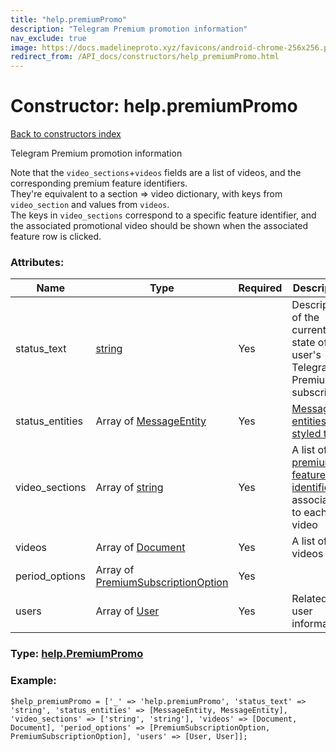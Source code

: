 ```yaml
---
title: "help.premiumPromo"
description: "Telegram Premium promotion information"
nav_exclude: true
image: https://docs.madelineproto.xyz/favicons/android-chrome-256x256.png
redirect_from: /API_docs/constructors/help_premiumPromo.html
---
```

# Constructor: help.premiumPromo  
[Back to constructors index](/API_docs/constructors/index.html)



Telegram Premium promotion information

Note that the `video_sections`+`videos` fields are a list of videos, and the corresponding premium feature identifiers.  
They're equivalent to a section =&gt; video dictionary, with keys from `video_section` and values from `videos`.  
The keys in `video_sections` correspond to a specific feature identifier, and the associated promotional video should be shown when the associated feature row is clicked.

### Attributes:

| Name     |    Type       | Required | Description |
|----------|---------------|----------|-------------|
|status\_text|[string](/API_docs/types/string.html) | Yes|Description of the current state of the user's Telegram Premium subscription|
|status\_entities|Array of [MessageEntity](/API_docs/types/MessageEntity.html) | Yes|[Message entities for styled text](https://core.telegram.org/api/entities)|
|video\_sections|Array of [string](/API_docs/types/string.html) | Yes|A list of [premium feature identifiers »](https://core.telegram.org/api/premium), associated to each video|
|videos|Array of [Document](/API_docs/types/Document.html) | Yes|A list of videos|
|period\_options|Array of [PremiumSubscriptionOption](/API_docs/types/PremiumSubscriptionOption.html) | Yes|
|users|Array of [User](/API_docs/types/User.html) | Yes|Related user information|



### Type: [help.PremiumPromo](/API_docs/types/help.PremiumPromo.html)


### Example:

```
$help_premiumPromo = ['_' => 'help.premiumPromo', 'status_text' => 'string', 'status_entities' => [MessageEntity, MessageEntity], 'video_sections' => ['string', 'string'], 'videos' => [Document, Document], 'period_options' => [PremiumSubscriptionOption, PremiumSubscriptionOption], 'users' => [User, User]];
```  
